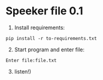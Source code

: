# Speeker file 0.1

1. Install requirements:
  ```
  pip install -r to-requirements.txt
  ```
2. Start program and enter file:
  ```
  Enter file:file.txt
  ```
3. listen!)